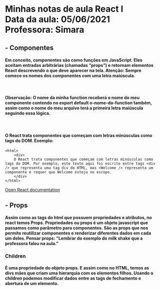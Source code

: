 Minhas notas de aula React I 
<br>
Data da aula: 05/06/2021
Professora: Simara
===============

## - Componentes

#### Em conceito, componentes são como funções em JavaScript. Eles aceitam entradas arbitrárias (chamadas “props”) e retornam elementos React descrevendo o que deve aparecer na tela. Atenção: <strong> Sempre comece os nomes dos componentes com uma letra maiúscula.</strong>
<br>

#### Observação: <strong>O nome da minha function receberá o nome do meu componente contendo no export default o-nome-da-function também, assim como o nome do meu arquivo terá a primeira letra maiúscula seguindo essa lógica.</strong>
<br/>

#### O React trata componentes que começam com letras minúsculas como tags do DOM. Exemplo:

    <html>
        <div>
        O React trata componentes que começam com letras minúsculas como tags do DOM. Por exemplo, este texto aqui foi escrito entre tags <div /> que representa uma tag div do HTML, mas <Welcome /> representa um componente e requer que Welcome esteja no escopo.
        </div>
    </html>

[Open React documentation](https://pt-pt.reactjs.org/docs/jsx-in-depth.html#user-defined-components-must-be-capitalized)

## - Props

#### Assim como as tags do html que possuem propriedades e atributos, no react temos Props. Propriedades ou props é um objeto javascript que passamos como parâmetro para componentes. São as props que nos permite reutilizar componentes e renderizar diferentes dados em cada um deles. Pensar props: "Lembrar do exemplo do milk shake que a professora falou na aula."
 

### Children

#### É uma propriedade do objeto props. E assim como no HTML, temos as divs mães que criam uma hierarquia com os elementos filhos. Usando o children podemos modificar dados entre as tags de fechamento e abertura de um elemento.





